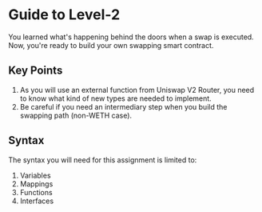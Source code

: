 # Guide to Level-2

You learned what's happening behind the doors when a swap is executed. Now, you're ready to build your own swapping smart contract.

## Key Points

1. As you will use an external function from Uniswap V2 Router, you need to know what kind of new types are needed to implement.
2. Be careful if you need an intermediary step when you build the swapping path (non-WETH case).

## Syntax

The syntax you will need for this assignment is limited to:
1. Variables
2. Mappings
3. Functions
4. Interfaces